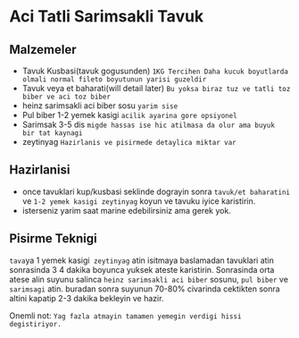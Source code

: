 # Aci Tatli Sarimsakli Tavuk

## Malzemeler

- Tavuk Kusbasi(tavuk gogusunden) `1KG Tercihen Daha kucuk boyutlarda olmali normal fileto boyutunun yarisi guzeldir`
- Tavuk veya et baharati(will detail later) `Bu yoksa biraz tuz ve tatli toz biber ve aci toz biber`
- heinz sarimsakli aci biber sosu `yarim sise`
- Pul biber 1-2 yemek kasigi `acilik ayarina gore opsiyonel`
- Sarimsak 3-5 dis `migde hassas ise hic atilmasa da olur ama buyuk bir tat kaynagi`
- zeytinyag `Hazirlanis ve pisirmede detaylica miktar var`

## Hazirlanisi
- once tavuklari kup/kusbasi seklinde dograyin sonra `tavuk/et baharatini` ve `1-2 yemek kasigi zeytinyag` koyun ve tavuku iyice karistirin. 
- isterseniz yarim saat marine edebilirsiniz ama gerek yok.

## Pisirme Teknigi

`tava`ya 1 yemek kasigi` zeytinyag` atin isitmaya baslamadan tavuklari atin sonrasinda 3 4 dakika boyunca yuksek ateste karistirin. Sonrasinda orta atese alin suyunu salinca `heinz sarimsakli aci biber` sosunu, `pul biber` ve `sarimsagi` atin.
buradan sonra suyunun 70-80% civarinda cektikten sonra altini kapatip 2-3 dakika bekleyin ve hazir.

Onemli not: `Yag fazla atmayin tamamen yemegin verdigi hissi degistiriyor.`
